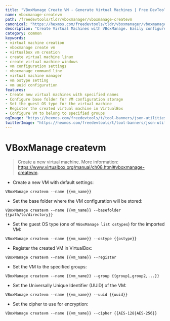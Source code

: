 ```yaml
---
title: "VBoxManage Create VM - Generate Virtual Machines | Free DevTools"
name: vboxmanage-createvm
path: /freedevtools/tldr/vboxmanager/vboxmanage-createvm
canonical: "https://hexmos.com/freedevtools/tldr/vboxmanager/vboxmanage-createvm/"
description: "Create Virtual Machines with VBoxManage. Easily configure VM settings, including OS type and storage location. Free online tool, no registration required."
category: common
keywords:
- virtual machine creation
- vboxmanage create vm
- virtualbox vm creation
- create virtual machine linux
- create virtual machine windows
- vm configuration settings
- vboxmanage command line
- virtual machine manager
- vm ostype setting
- vm uuid configuration
features:
- Create new virtual machines with specified names
- Configure base folder for VM configuration storage
- Set the guest OS type for the virtual machine
- Register the created virtual machine in VirtualBox
- Configure VM to belong to specified groups
ogImage: "https://hexmos.com/freedevtools/t/tool-banners/json-utilities-banner.png"
twitterImage: "https://hexmos.com/freedevtools/t/tool-banners/json-utilities-banner.png"
---
```


# VBoxManage createvm

> Create a new virtual machine.
> More information: <https://www.virtualbox.org/manual/ch08.html#vboxmanage-createvm>.

- Create a new VM with default settings:

`VBoxManage createvm --name {{vm_name}}`

- Set the base folder where the VM configuration will be stored:

`VBoxManage createvm --name {{vm_name}} --basefolder {{path/to/directory}}`

- Set the guest OS type (one of `VBoxManage list ostypes`) for the imported VM:

`VBoxManage createvm --name {{vm_name}} --ostype {{ostype}}`

- Register the created VM in VirtualBox:

`VBoxManage createvm --name {{vm_name}} --register`

- Set the VM to the specified groups:

`VBoxManage createvm --name {{vm_name}} --group {{group1,group2,...}}`

- Set the Universally Unique Identifier (UUID) of the VM:

`VBoxManage createvm --name {{vm_name}} --uuid {{uuid}}`

- Set the cipher to use for encryption:

`VBoxManage createvm --name {{vm_name}} --cipher {{AES-128|AES-256}}`
